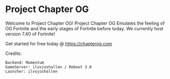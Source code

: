 # Project Chapter OG

Welcome to Project Chapter OG! Project Chapter OG Emulates the feeling of OG Fortnite and the early stages of Fortnite before today. We currently host version 7.40 of Fortnite!

Get started for free today @ https://chapterog.com

Credits:
```
Backend: Momentum
GameServer: iluvjoshallen / Reboot 3.0
Launcher: ilvujoshallen
```

